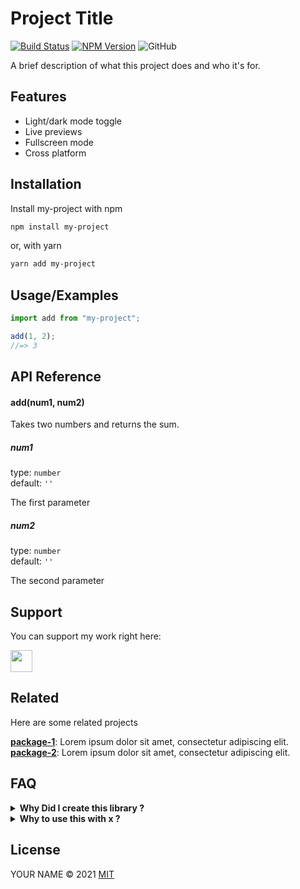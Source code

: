 
# Project Title

[![Build Status](https://github.com/rocktimsaikia/node-boilerplate/workflows/CI/badge.svg?branch=main)](https://github.com/rocktimsaikia/node-boilerplate/actions?query=branch%3Amain+workflow%3ACI) 
[![NPM Version](https://badge.fury.io/js/%40rocktimsaikia%2Fgithub-card.svg)](https://www.npmjs.com/package/@rocktimsaikia/github-card)
![GitHub](https://img.shields.io/github/license/rocktimsaikia/node-boilerplate)

A brief description of what this project does and who it's for.


## Features

- Light/dark mode toggle
- Live previews
- Fullscreen mode
- Cross platform

  
## Installation 

Install my-project with npm

```bash 
npm install my-project
```
or, with yarn

```bash
yarn add my-project
```
    

## Usage/Examples

```javascript
import add from "my-project";

add(1, 2);
//=> 3
```
## API Reference

#### add(num1, num2)

Takes two numbers and returns the sum.

##### num1
type: `number` \
default: `''`

The first parameter

##### num2
type: `number` \
default: `''`

The second parameter

  
## Support

You can support my work right here:

<a href="https://www.buymeacoffee.com/rocktimcodes"><img src="https://www.buymeacoffee.com/assets/img/guidelines/download-assets-sm-1.svg" height="35px"/></a>
  
## Related

Here are some related projects

[**package-1**](): Lorem ipsum dolor sit amet, consectetur adipiscing elit. \
[**package-2**](): Lorem ipsum dolor sit amet, consectetur adipiscing elit.

  
## FAQ

<details>
	<summary><strong>Why Did I create this library ?</strong></summary>
    
Lorem ipsum dolor sit amet, consectetur adipiscing elit, do eiusmod tempor incididunt ut labore et dolore magna aliqua. Ut enim ad minim veniam, quis nostrud exercitation ullamco laboris nisi ut aliquip ex ea commodo consequat. Duis aute irure dolor in reprehenderit in voluptate velit esse cillum dolore eu fugiat nulla pariatur. Excepteur sint occaecat cupidatat non proident, sunt in culpa qui officia deserunt mollit anim id est laborum.
</details>

<details>
	<summary><strong>Why to use this with x ?</strong></summary>
    
Lorem ipsum dolor sit amet, consectetur adipiscing elit, do eiusmod tempor incididunt ut labore et dolore magna aliqua. Ut enim ad minim veniam, quis nostrud exercitation ullamco laboris nisi ut aliquip ex ea commodo consequat. Duis aute irure dolor in reprehenderit in voluptate velit esse cillum dolore eu fugiat nulla pariatur. Excepteur sint occaecat cupidatat non proident, sunt in culpa qui officia deserunt mollit anim id est laborum.
</details>

  
## License

YOUR NAME  © 2021 [MIT](https://choosealicense.com/licenses/mit/)

  